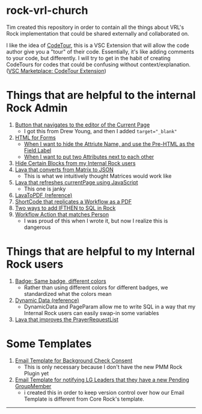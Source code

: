 # rock-vrl-church
Tim created this repository in order to contain all the things about VRL's Rock implementation that could be shared externally and collaborated on.

I like the idea of [CodeTour](https://code.visualstudio.com/learn/educators/codetour), this is a VSC Extension that will allow the code author give you a "tour" of their code. Essentially, it's like adding comments to your code, but differently. I will try to get in the habit of creating CodeTours for codes that could be confusing without context/explanation. ([VSC Marketplace: CodeTour Extension](https://marketplace.visualstudio.com/items?itemName=vsls-contrib.codetour))

# Things that are helpful to the internal Rock Admin
1. [Button that navigates to the editor of the Current Page](./_code/Button-GoToCurrentPageEditor/)
   - I got this from Drew Young, and then I added `target="_blank"`
1. [HTML for Forms](./_code/Format-FormFields/)
   - [When I want to hide the Attriute Name, and use the Pre-HTML as the Field Label](./_code/Format-FormFields/FormFields-Label.md)
   - [When I want to put two Attributes next to each other](./_code/Format-FormFields/FormFields-SideToSide.md)
1. [Hide Certain Blocks from my Internal Rock users](./_code/Format-HideBlock/)
1. [Lava that converts from Matrix to JSON](./_code/Lava-FromMatrix-toJSON/)
   - This is what we intuitively thought Matrices would work like
1. [Lava that refreshes currentPage using JavaScript](./_code/Lava-JS-RefreshCurrentPage/)
   - This one is janky
1. [LavaToPDF (reference)](./_code/Workflow-LavaToPDF/)
1. [ShortCode that replicates a Workflow as a PDF](./_code/ShortCode-ReplicateWorkflowAsForm/)
1. [Two ways to add IFTHEN to SQL in Rock](./_code/ShortCode-SQL-IFTHEN/)
1. [Workflow Action that matches Person](./_code/Workflow-PersonMatch/)
    - I was proud of this when I wrote it, but now I realize this is dangerous

# Things that are helpful to my Internal Rock users
1. [Badge: Same badge, different colors](./_code/Badge-ExpirationColor/)
   - Rather than using different colors for different badges, we standardized what the colors mean
1. [Dynamic Data (reference)](./_code/DynamicData-PageParam/)
   - DynamicData and PageParam allow me to write SQL in a way that my Internal Rock users can easily swap-in some variables
1. [Lava that improves the PrayerRequestList](./_code/Lava-PrayerRequestList/)

# Some Templates
1. [Email Template for Background Check Consent](./_code/EmailTemplates/Background%20Check%20Consent)
   - This is only necessary because I don't have the new PMM Rock Plugin yet
1. [Email Template for notifying LG Leaders that they have a new Pending GroupMember](./_code/EmailTemplates/Pending%20Group%20Members%20Notification.lava)
   - i created this in order to keep version control over how our Email Template is different from Core Rock's template.

<hr>
